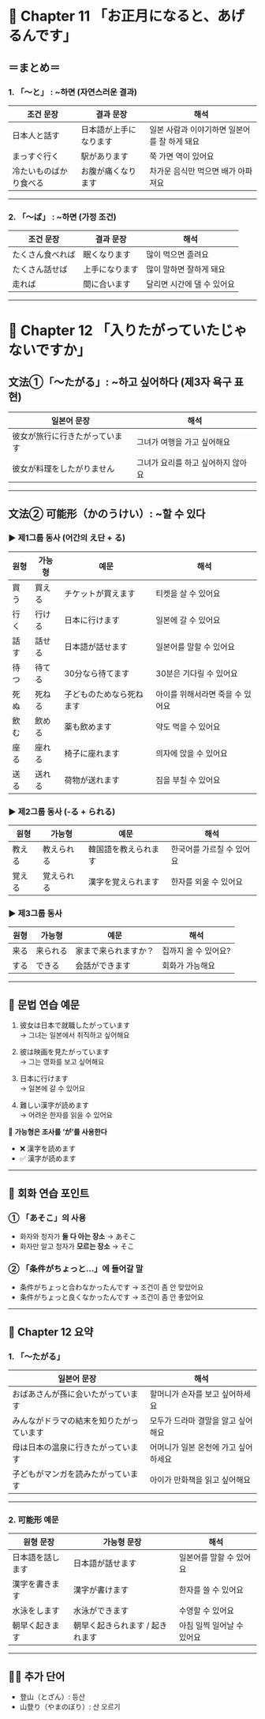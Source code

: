 # 📘 Chapter 11 「お正月になると、あげるんです」

## ＝まとめ＝

### 1. 「〜と」 : ~하면 (자연스러운 결과)

| 조건 문장 | 결과 문장 | 해석 |
|-----------|------------|------|
| 日本人と話す | 日本語が上手になります | 일본 사람과 이야기하면 일본어를 잘 하게 돼요 |
| まっすぐ行く | 駅があります | 쭉 가면 역이 있어요 |
| 冷たいものばかり食べる | お腹が痛くなります | 차가운 음식만 먹으면 배가 아파져요 |

---

### 2. 「〜ば」 : ~하면 (가정 조건)

| 조건 문장 | 결과 문장 | 해석 |
|-----------|------------|------|
| たくさん食べれば | 眠くなります | 많이 먹으면 졸려요 |
| たくさん話せば | 上手になります | 많이 말하면 잘하게 돼요 |
| 走れば | 間に合います | 달리면 시간에 댈 수 있어요 |

---

# 📙 Chapter 12 「入りたがっていたじゃないですか」

## 文法①「〜たがる」: ~하고 싶어하다 (제3자 욕구 표현)

| 일본어 문장 | 해석 |
|--------------|------|
| 彼女が旅行に行きたがっています | 그녀가 여행을 가고 싶어해요 |
| 彼女が料理をしたがりません | 그녀가 요리를 하고 싶어하지 않아요 |

---

## 文法② 可能形（かのうけい）: ~할 수 있다

### ▶️ 제1그룹 동사 (어간의 え단 + る)

| 원형 | 가능형 | 예문 | 해석 |
|------|--------|------|------|
| 買う | 買える | チケットが買えます | 티켓을 살 수 있어요 |
| 行く | 行ける | 日本に行けます | 일본에 갈 수 있어요 |
| 話す | 話せる | 日本語が話せます | 일본어를 말할 수 있어요 |
| 待つ | 待てる | 30分なら待てます | 30분은 기다릴 수 있어요 |
| 死ぬ | 死ねる | 子どものためなら死ねます | 아이를 위해서라면 죽을 수 있어요 |
| 飲む | 飲める | 薬も飲めます | 약도 먹을 수 있어요 |
| 座る | 座れる | 椅子に座れます | 의자에 앉을 수 있어요 |
| 送る | 送れる | 荷物が送れます | 짐을 부칠 수 있어요 |

### ▶️ 제2그룹 동사 (-る + られる)

| 원형 | 가능형 | 예문 | 해석 |
|------|--------|------|------|
| 教える | 教えられる | 韓国語を教えられます | 한국어를 가르칠 수 있어요 |
| 覚える | 覚えられる | 漢字を覚えられます | 한자를 외울 수 있어요 |

### ▶️ 제3그룹 동사

| 원형 | 가능형 | 예문 | 해석 |
|------|--------|------|------|
| 来る | 来られる | 家まで来られますか？ | 집까지 올 수 있어요? |
| する | できる | 会話ができます | 회화가 가능해요 |

---

## 🌟 문법 연습 예문

1. 彼女は日本で就職したがっています  
   → 그녀는 일본에서 취직하고 싶어해요  

2. 彼は映画を見たがっています  
   → 그는 영화를 보고 싶어해요  

3. 日本に行けます  
   → 일본에 갈 수 있어요  

4. 難しい漢字が読めます  
   → 어려운 한자를 읽을 수 있어요  

📌 **가능형은 조사를 ‘が’를 사용한다**
- ❌ 漢字を読めます  
- ✅ 漢字が読めます

---

## 💬 회화 연습 포인트

### ① 「あそこ」의 사용

- 화자와 청자가 **둘 다 아는 장소** → あそこ  
- 화자만 알고 청자가 **모르는 장소** → そこ  

### ② 「条件がちょっと…」에 들어갈 말

- 条件がちょっと合わなかったんです → 조건이 좀 안 맞았어요  
- 条件がちょっと良くなかったんです → 조건이 좀 안 좋았어요

---

## 🧩 Chapter 12 요약

### 1. 「〜たがる」

| 일본어 문장 | 해석 |
|--------------|------|
| おばあさんが孫に会いたがっています | 할머니가 손자를 보고 싶어하세요 |
| みんながドラマの結末を知りたがっています | 모두가 드라마 결말을 알고 싶어해요 |
| 母は日本の温泉に行きたがっています | 어머니가 일본 온천에 가고 싶어하세요 |
| 子どもがマンガを読みたがっています | 아이가 만화책을 읽고 싶어해요 |

---

### 2. 可能形 예문

| 원형 문장 | 가능형 문장 | 해석 |
|------------|--------------|------|
| 日本語を話します | 日本語が話せます | 일본어를 말할 수 있어요 |
| 漢字を書きます | 漢字が書けます | 한자를 쓸 수 있어요 |
| 水泳をします | 水泳ができます | 수영할 수 있어요 |
| 朝早く起きます | 朝早く起きられます / 起きれます | 아침 일찍 일어날 수 있어요 |

---

## 🧗‍♂️ 추가 단어

- 登山（とざん）: 등산  
- 山登り（やまのぼり）: 산 오르기
